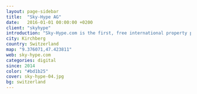 ```yaml
---
layout: page-sidebar
title:  "Sky-Hype AG"
date:   2016-01-01 00:00:00 +0200
client: "skyhype"
introduction: "Sky-Hype.com is the first, free international property portal with a powerful metasearch engine that already connects you to over 200 million properties and agents around the world."
city: Kirchberg
country: Switzerland
map: "9.376071,47.423811"
web: sky-hype.com
categories: digital
since: 2014
color: "#bd1b25"
cover: sky-hype-04.jpg
bg: switzerland
---
```

